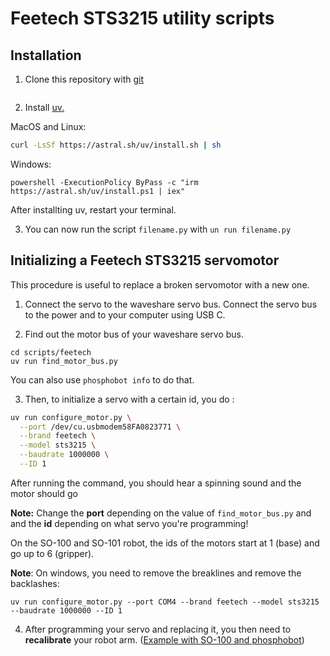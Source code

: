 # Feetech STS3215 utility scripts

## Installation

1. Clone this repository with [git](https://docs.github.com/en/repositories/creating-and-managing-repositories/cloning-a-repository)

```bash

```

2. Install [uv.](https://docs.astral.sh/uv/)

MacOS and Linux:

```bash
curl -LsSf https://astral.sh/uv/install.sh | sh
```

Windows:

```pwh
powershell -ExecutionPolicy ByPass -c "irm https://astral.sh/uv/install.ps1 | iex"
```

After installting uv, restart your terminal.

3. You can now run the script `filename.py` with `un run filename.py`

## Initializing a Feetech STS3215 servomotor

This procedure is useful to replace a broken servomotor with a new one.

1. Connect the servo to the waveshare servo bus. Connect the servo bus to the power and to your computer using USB C.

2. Find out the motor bus of your waveshare servo bus.

```
cd scripts/feetech
uv run find_motor_bus.py
```

You can also use `phosphobot info` to do that.

3. Then, to initialize a servo with a certain id, you do :

```bash
uv run configure_motor.py \
  --port /dev/cu.usbmodem58FA0823771 \
  --brand feetech \
  --model sts3215 \
  --baudrate 1000000 \
  --ID 1
```

After running the command, you should hear a spinning sound and the motor should go

**Note:** Change the **port** depending on the value of `find_motor_bus.py` and and the **id** depending on what servo you're programming!

On the SO-100 and SO-101 robot, the ids of the motors start at 1 (base) and go up to 6 (gripper).

**Note**: On windows, you need to remove the breaklines and remove the backlashes:

```pwh
uv run configure_motor.py --port COM4 --brand feetech --model sts3215 --baudrate 1000000 --ID 1
```

4. After programming your servo and replacing it, you then need to **recalibrate** your robot arm. ([Example with SO-100 and phosphobot](https://www.youtube.com/watch?v=65DW8yLcRmM))
